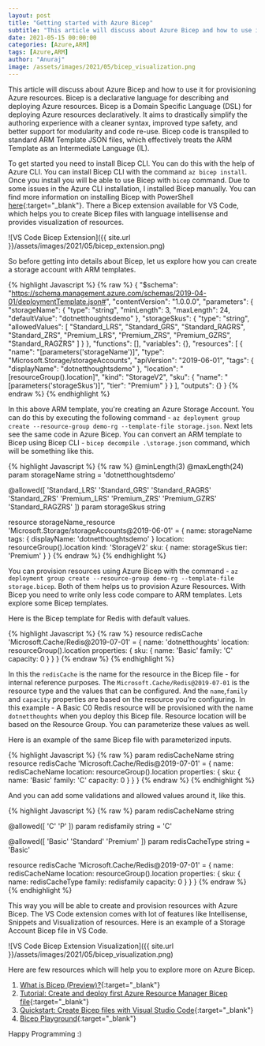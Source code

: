 ```yaml
---
layout: post
title: "Getting started with Azure Bicep"
subtitle: "This article will discuss about Azure Bicep and how to use it for provisioning Azure resources."
date: 2021-05-15 00:00:00
categories: [Azure,ARM]
tags: [Azure,ARM]
author: "Anuraj"
image: /assets/images/2021/05/bicep_visualization.png
---
```

This article will discuss about Azure Bicep and how to use it for provisioning Azure resources. Bicep is a declarative language for describing and deploying Azure resources. Bicep is a Domain Specific Language (DSL) for deploying Azure resources declaratively. It aims to drastically simplify the authoring experience with a cleaner syntax, improved type safety, and better support for modularity and code re-use. Bicep code is transpiled to standard ARM Template JSON files, which effectively treats the ARM Template as an Intermediate Language (IL).

To get started you need to install Bicep CLI. You can do this with the help of Azure CLI. You can install Bicep CLI with the command `az bicep install`. Once you install you will be able to use Bicep with `bicep` command. Due to some issues in the Azure CLI installation, I installed Bicep manually. You can find more information on installing Bicep with PowerShell [here](https://github.com/Azure/bicep/blob/main/docs/installing.md#manual-with-powershell){:target="_blank"}. There a Bicep extension available for VS Code, which helps you to create Bicep files with language intellisense and provides visualization of resources.

![VS Code Bicep Extension]({{ site.url }}/assets/images/2021/05/bicep_extension.png)

So before getting into details about Bicep, let us explore how you can create a storage account with ARM templates.

{% highlight Javascript %}
{% raw %}
{
    "$schema": "https://schema.management.azure.com/schemas/2019-04-01/deploymentTemplate.json#",
    "contentVersion": "1.0.0.0",
    "parameters": {
        "storageName": {
            "type": "string",
            "minLength": 3,
            "maxLength": 24,
            "defaultValue": "dotnetthoughtsdemo"
        },
        "storageSkus": {
            "type": "string",
            "allowedValues": [
                "Standard_LRS",
                "Standard_GRS",
                "Standard_RAGRS",
                "Standard_ZRS",
                "Premium_LRS",
                "Premium_ZRS",
                "Premium_GZRS",
                "Standard_RAGZRS"
            ]
        }
    },
    "functions": [],
    "variables": {},
    "resources": [
        {
            "name": "[parameters('storageName')]",
            "type": "Microsoft.Storage/storageAccounts",
            "apiVersion": "2019-06-01",
            "tags": {
                "displayName": "dotnetthoughtsdemo"
            },
            "location": "[resourceGroup().location]",
            "kind": "StorageV2",
            "sku": {
                "name": "[parameters('storageSkus')]",
                "tier": "Premium"
            }
        }
    ],
    "outputs": {}
}
{% endraw %}
{% endhighlight %}

In this above ARM template, you're creating an Azure Storage Account. You can do this by executing the following command - `az deployment group create --resource-group demo-rg --template-file storage.json`. Next lets see the same code in Azure Bicep. You can convert an ARM template to Bicep using Bicep CLI - `bicep decompile .\storage.json` command, which will be something like this.

{% highlight Javascript %}
{% raw %}
@minLength(3)
@maxLength(24)
param storageName string = 'dotnetthoughtsdemo'

@allowed([
  'Standard_LRS'
  'Standard_GRS'
  'Standard_RAGRS'
  'Standard_ZRS'
  'Premium_LRS'
  'Premium_ZRS'
  'Premium_GZRS'
  'Standard_RAGZRS'
])
param storageSkus string

resource storageName_resource 'Microsoft.Storage/storageAccounts@2019-06-01' = {
  name: storageName
  tags: {
    displayName: 'dotnetthoughtsdemo'
  }
  location: resourceGroup().location
  kind: 'StorageV2'
  sku: {
    name: storageSkus
    tier: 'Premium'
  }
}
{% endraw %}
{% endhighlight %}

You can provision resources using Azure Bicep with the command - `az deployment group create --resource-group demo-rg --template-file storage.bicep`. Both of them helps us to provision Azure Resources. With Bicep you need to write only less code compare to ARM templates. Lets explore some Bicep templates.

Here is the Bicep template for Redis with default values.

{% highlight Javascript %}
{% raw %}
resource redisCache 'Microsoft.Cache/Redis@2019-07-01' = {
  name: 'dotnetthoughts'
  location: resourceGroup().location
  properties: {
    sku: {
      name: 'Basic'
      family: 'C'
      capacity: 0
    }
  }
}
{% endraw %}
{% endhighlight %}

In this the `redisCache` is the name for the resource in the Bicep file - for internal reference purposes. The `Microsoft.Cache/Redis@2019-07-01` is the resource type and the values that can be configured. And the `name`,`family` and `capacity` properties are based on the resource you're configuring. In this example - A Basic C0 Redis resource will be provisioned with the name `dotnetthoughts` when you deploy this Bicep file. Resource location will be based on the Resource Group. You can parameterize these values as well.

Here is an example of the same Bicep file with parameterized inputs.

{% highlight Javascript %}
{% raw %}
param redisCacheName string
resource redisCache 'Microsoft.Cache/Redis@2019-07-01' = {
  name: redisCacheName
  location: resourceGroup().location
  properties: {
    sku: {
      name: 'Basic'
      family: 'C'
      capacity: 0
    }
  }
}
{% endraw %}
{% endhighlight %}

And you can add some validations and allowed values around it, like this.

{% highlight Javascript %}
{% raw %}
param redisCacheName string

@allowed([
  'C'
  'P'
])
param redisfamily string = 'C'

@allowed([
  'Basic'
  'Standard'
  'Premium'
])
param redisCacheType string = 'Basic'

resource redisCache 'Microsoft.Cache/Redis@2019-07-01' = {
  name: redisCacheName
  location: resourceGroup().location
  properties: {
    sku: {
      name: redisCacheType
      family: redisfamily
      capacity: 0
    }
  }
}
{% endraw %}
{% endhighlight %}

This way you will be able to create and provision resources with Azure Bicep. The VS Code extension comes with lot of features like Intellisense, Snippets and Visualization of resources. Here is an example of a Storage Account Bicep file in VS Code.

![VS Code Bicep Extension Visualization]({{ site.url }}/assets/images/2021/05/bicep_visualization.png)

Here are few resources which will help you to explore more on Azure Bicep.

1. [What is Bicep (Preview)?](https://docs.microsoft.com/en-us/azure/azure-resource-manager/templates/bicep-overview?WT.mc_id=AZ-MVP-5002040){:target="_blank"}
2. [Tutorial: Create and deploy first Azure Resource Manager Bicep file](https://docs.microsoft.com/en-us/azure/azure-resource-manager/templates/bicep-tutorial-create-first-bicep?tabs=azure-powershell&WT.mc_id=AZ-MVP-5002040){:target="_blank"}
3. [Quickstart: Create Bicep files with Visual Studio Code](https://docs.microsoft.com/en-us/azure/azure-resource-manager/templates/quickstart-create-bicep-use-visual-studio-code?tabs=CLI&WT.mc_id=AZ-MVP-5002040){:target="_blank"}
4. [Bicep Playground](https://bicepdemo.z22.web.core.windows.net/){:target="_blank"}


Happy Programming :)